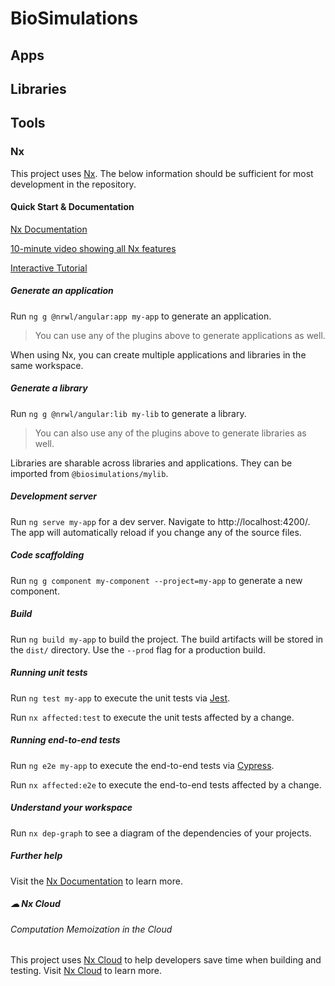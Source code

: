 # BioSimulations

## Apps

## Libraries

## Tools

### Nx

This project uses [Nx](https://nx.dev). The below information should be sufficient for most development in the repository.

#### Quick Start & Documentation

[Nx Documentation](https://nx.dev/angular)

[10-minute video showing all Nx features](https://nx.dev/angular/getting-started/what-is-nx)

[Interactive Tutorial](https://nx.dev/angular/tutorial/01-create-application)

##### Generate an application

Run `ng g @nrwl/angular:app my-app` to generate an application.

> You can use any of the plugins above to generate applications as well.

When using Nx, you can create multiple applications and libraries in the same workspace.

##### Generate a library

Run `ng g @nrwl/angular:lib my-lib` to generate a library.

> You can also use any of the plugins above to generate libraries as well.

Libraries are sharable across libraries and applications. They can be imported from `@biosimulations/mylib`.

##### Development server

Run `ng serve my-app` for a dev server. Navigate to http://localhost:4200/. The app will automatically reload if you change any of the source files.

##### Code scaffolding

Run `ng g component my-component --project=my-app` to generate a new component.

##### Build

Run `ng build my-app` to build the project. The build artifacts will be stored in the `dist/` directory. Use the `--prod` flag for a production build.

##### Running unit tests

Run `ng test my-app` to execute the unit tests via [Jest](https://jestjs.io).

Run `nx affected:test` to execute the unit tests affected by a change.

##### Running end-to-end tests

Run `ng e2e my-app` to execute the end-to-end tests via [Cypress](https://www.cypress.io).

Run `nx affected:e2e` to execute the end-to-end tests affected by a change.

##### Understand your workspace

Run `nx dep-graph` to see a diagram of the dependencies of your projects.

##### Further help

Visit the [Nx Documentation](https://nx.dev/angular) to learn more.

##### ☁ Nx Cloud

###### Computation Memoization in the Cloud

This project uses [Nx Cloud](https://nx.app/) to help developers save time when building and testing. Visit [Nx Cloud](https://nx.app/) to learn more.
